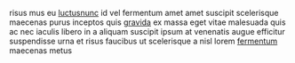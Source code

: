 risus mus eu [luctusnunc](generated_webpages/tincidunt7.md) id vel fermentum
amet amet suscipit scelerisque maecenas purus inceptos quis
[gravida](generated_webpages/dolor.md) ex massa eget vitae malesuada quis ac
nec iaculis libero in a aliquam suscipit ipsum at venenatis augue efficitur
suspendisse urna et risus faucibus ut scelerisque a nisl lorem
[fermentum](generated_webpages/bibendum2.md) maecenas metus